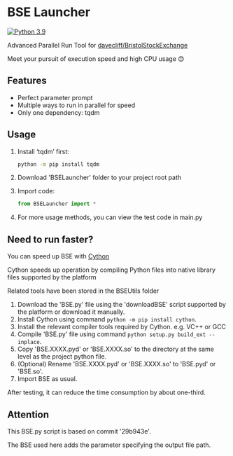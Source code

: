 # BSE Launcher

[![Python 3.9](https://img.shields.io/badge/python-3.9-blue.svg)](https://www.python.org/downloads/release/python-390/)

Advanced Parallel Run Tool for [davecliff/BristolStockExchange](https://github.com/davecliff/BristolStockExchange)

Meet your pursuit of execution speed and high CPU usage 😊

## Features

- Perfect parameter prompt
- Multiple ways to run in parallel for speed
- Only one dependency: tqdm

## Usage

1. Install ‘tqdm’ first:

    ```bash
    python -m pip install tqdm
    ```

2. Download 'BSELauncher' folder to your project root path

3. Import code:

    ```python
    from BSELauncher import *
    ```

4. For more usage methods, you can view the test code in main.py

## Need to run faster?

You can speed up BSE with [Cython](https://cython.org/)

Cython speeds up operation by compiling Python files into native library files supported by the platform

Related tools have been stored in the BSEUtils folder

1. Download the 'BSE.py' file using the 'downloadBSE' script supported by the platform or download it manually.
2. Install Cython using command `python -m pip install cython`.
3. Install the relevant compiler tools required by Cython. e.g. VC++ or GCC
4. Compile 'BSE.py' file using command `python setup.py build_ext --inplace`.
5. Copy 'BSE.XXXX.pyd' or 'BSE.XXXX.so' to the directory at the same level as the project python file.
6. (Optional) Rename 'BSE.XXXX.pyd' or 'BSE.XXXX.so' to 'BSE.pyd' or 'BSE.so'.
7. Import BSE as usual.

After testing, it can reduce the time consumption by about one-third.

## Attention

This BSE.py script is based on commit '29b943e'.

The BSE used here adds the parameter specifying the output file path.

